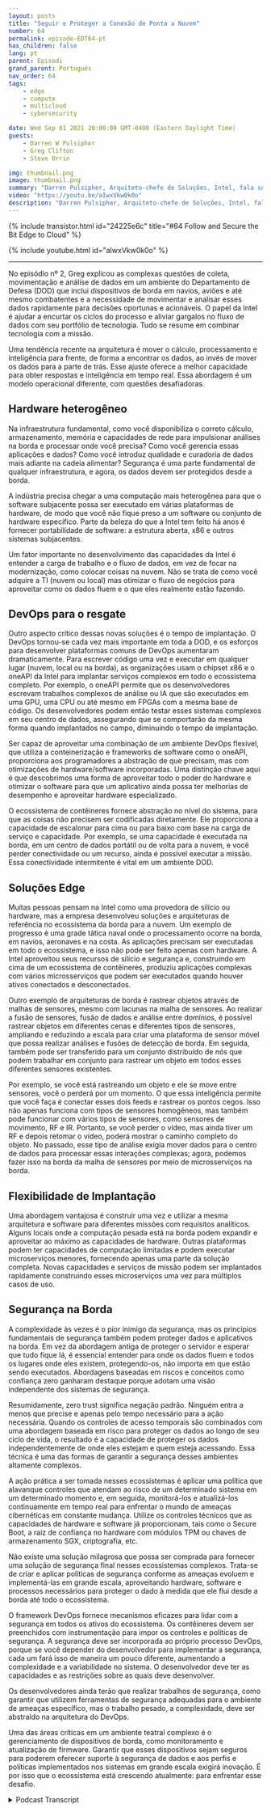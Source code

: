 ```yaml
---
layout: posts
title: "Seguir e Proteger a Conexão de Ponta a Nuvem"
number: 64
permalink: episode-EDT64-pt
has_children: false
lang: pt
parent: Episodi
grand_parent: Português
nav_order: 64
tags:
    - edge
    - compute
    - multicloud
    - cybersecurity

date: Wed Sep 01 2021 20:00:00 GMT-0400 (Eastern Daylight Time)
guests:
    - Darren W Pulsipher
    - Greg Clifton
    - Steve Orrin

img: thumbnail.png
image: thumbnail.png
summary: "Darren Pulsipher, Arquiteto-chefe de Soluções, Intel, fala sobre acompanhar o episódio com Greg Clifton, Diretor, Departamento de Defesa e Inteligência, Intel, em uma continuação do episódio #2, juntamente com Steve Orrin, CTO Federal, Intel, que empresta sua experiência em segurança em ambientes complexos de borda para nuvem."
video: "https://youtu.be/aIwxVkw0k0o"
description: "Darren Pulsipher, Arquiteto-chefe de Soluções, Intel, fala sobre acompanhar o episódio com Greg Clifton, Diretor, Departamento de Defesa e Inteligência, Intel, em uma continuação do episódio #2, juntamente com Steve Orrin, CTO Federal, Intel, que empresta sua experiência em segurança em ambientes complexos de borda para nuvem."
---
```


<div>
{% include transistor.html id="24225e6c" title="#64 Follow and Secure the Bit Edge to Cloud" %}

{% include youtube.html id="aIwxVkw0k0o" %}
</div>

---

No episódio nº 2, Greg explicou as complexas questões de coleta, movimentação e análise de dados em um ambiente do Departamento de Defesa (DOD) que inclui dispositivos de borda em navios, aviões e até mesmo combatentes e a necessidade de movimentar e analisar esses dados rapidamente para decisões oportunas e acionáveis. O papel da Intel é ajudar a encurtar os ciclos do processo e aliviar gargalos no fluxo de dados com seu portfólio de tecnologia. Tudo se resume em combinar tecnologia com a missão.

Uma tendência recente na arquitetura é mover o cálculo, processamento e inteligência para frente, de forma a encontrar os dados, ao invés de mover os dados para a parte de trás. Esse ajuste oferece a melhor capacidade para obter respostas e inteligência em tempo real. Essa abordagem é um modelo operacional diferente, com questões desafiadoras.

## Hardware heterogêneo

Na infraestrutura fundamental, como você disponibiliza o correto cálculo, armazenamento, memória e capacidades de rede para impulsionar análises na borda e processar onde você precisa? Como você gerencia essas aplicações e dados? Como você introduz qualidade e curadoria de dados mais adiante na cadeia alimentar? Segurança é uma parte fundamental de qualquer infraestrutura, e agora, os dados devem ser protegidos desde a borda.

A indústria precisa chegar a uma computação mais heterogênea para que o software subjacente possa ser executado em várias plataformas de hardware, de modo que você não fique preso a um software ou conjunto de hardware específico. Parte da beleza do que a Intel tem feito há anos é fornecer portabilidade de software: a estrutura aberta, x86 e outros sistemas subjacentes.

Um fator importante no desenvolvimento das capacidades da Intel é entender a carga de trabalho e o fluxo de dados, em vez de focar na modernização, como colocar coisas na nuvem. Não se trata de como você adquire a TI (nuvem ou local) mas otimizar o fluxo de negócios para aproveitar como os dados fluem e o que eles realmente estão fazendo.

## DevOps para o resgate

Outro aspecto crítico dessas novas soluções é o tempo de implantação. O DevOps tornou-se cada vez mais importante em toda a DOD, e os esforços para desenvolver plataformas comuns de DevOps aumentaram dramaticamente. Para escrever código uma vez e executar em qualquer lugar (nuvem, local ou na borda), as organizações usam o chipset x86 e o oneAPI da Intel para implantar serviços complexos em todo o ecossistema completo. Por exemplo, o oneAPI permite que os desenvolvedores escrevam trabalhos complexos de análise ou IA que são executados em uma GPU, uma CPU ou até mesmo em FPGAs com a mesma base de código. Os desenvolvedores podem então testar esses sistemas complexos em seu centro de dados, assegurando que se comportarão da mesma forma quando implantados no campo, diminuindo o tempo de implantação.

Ser capaz de aproveitar uma combinação de um ambiente DevOps flexível, que utiliza a conteinerização e frameworks de software como o oneAPI, proporciona aos programadores a abstração de que precisam, mas com otimizações de hardware/software incorporadas. Uma distinção chave aqui é que descobrimos uma forma de aproveitar todo o poder do hardware e otimizar o software para que um aplicativo ainda possa ter melhorias de desempenho e aproveitar hardware especializado.

O ecossistema de contêineres fornece abstração no nível do sistema, para que as coisas não precisem ser codificadas diretamente. Ele proporciona a capacidade de escalonar para cima ou para baixo com base na carga de serviço e capacidade. Por exemplo, se uma capacidade é executada na borda, em um centro de dados portátil ou de volta para a nuvem, e você perder conectividade ou um recurso, ainda é possível executar a missão. Essa conectividade intermitente é vital em um ambiente DOD.

## Soluções Edge

Muitas pessoas pensam na Intel como uma provedora de silício ou hardware, mas a empresa desenvolveu soluções e arquiteturas de referência no ecossistema da borda para a nuvem. Um exemplo de progresso é uma grade tática naval onde o processamento ocorre na borda, em navios, aeronaves e na costa. As aplicações precisam ser executadas em todo o ecossistema, e isso não pode ser feito apenas com hardware. A Intel aproveitou seus recursos de silício e segurança e, construindo em cima de um ecossistema de contêineres, produziu aplicações complexas com vários microsserviços que podem ser executados quando houver ativos conectados e desconectados.

Outro exemplo de arquiteturas de borda é rastrear objetos através de malhas de sensores, mesmo com lacunas na malha de sensores. Ao realizar a fusão de sensores, fusão de dados e análise entre domínios, é possível rastrear objetos em diferentes cenas e diferentes tipos de sensores, ampliando e reduzindo a escala para criar uma plataforma de sensor móvel que possa realizar análises e fusões de detecção de borda. Em seguida, também pode ser transferido para um conjunto distribuído de nós que podem trabalhar em conjunto para rastrear um objeto em todos esses diferentes sensores existentes.

Por exemplo, se você está rastreando um objeto e ele se move entre sensores, você o perderá por um momento. O que essa inteligência permite que você faça é conectar esses dois feeds e rastrear os pontos cegos. Isso não apenas funciona com tipos de sensores homogêneos, mas também pode funcionar com vários tipos de sensores, como sensores de movimento, RF e IR. Portanto, se você perder o vídeo, mas ainda tiver um RF e depois retomar o vídeo, poderá mostrar o caminho completo do objeto. No passado, esse tipo de análise exigia mover dados para o centro de dados para processar essas interações complexas; agora, podemos fazer isso na borda da malha de sensores por meio de microsserviços na borda.

## Flexibilidade de Implantação

Uma abordagem vantajosa é construir uma vez e utilizar a mesma arquitetura e software para diferentes missões com requisitos analíticos. Alguns locais onde a computação pesada está na borda podem expandir e aproveitar ao máximo as capacidades de hardware. Outras plataformas podem ter capacidades de computação limitadas e podem executar microserviços menores, fornecendo apenas uma parte da solução completa. Novas capacidades e serviços de missão podem ser implantados rapidamente construindo esses microserviços uma vez para múltiplos casos de uso.

## Segurança na Borda

A complexidade às vezes é o pior inimigo da segurança, mas os princípios fundamentais de segurança também podem proteger dados e aplicativos na borda. Em vez da abordagem antiga de proteger o servidor e esperar que tudo fique lá, é essencial entender para onde os dados fluem e todos os lugares onde eles existem, protegendo-os, não importa em que estão sendo executados. Abordagens baseadas em riscos e conceitos como confiança zero ganharam destaque porque adotam uma visão independente dos sistemas de segurança.

Resumidamente, zero trust significa negação padrão. Ninguém entra a menos que precise e apenas pelo tempo necessário para a ação necessária. Quando os controles de acesso temporais são combinados com uma abordagem baseada em risco para proteger os dados ao longo de seu ciclo de vida, o resultado é a capacidade de proteger os dados independentemente de onde eles estejam e quem esteja acessando. Essa técnica é uma das formas de garantir a segurança desses ambientes altamente complexos.

A ação prática a ser tomada nesses ecossistemas é aplicar uma política que alavanque controles que atendam ao risco de um determinado sistema em um determinado momento e, em seguida, monitorá-los e atualizá-los continuamente em tempo real para enfrentar o mundo de ameaças cibernéticas em constante mudança. Utilize os controles técnicos que as capacidades de hardware e software já proporcionam, tais como o Secure Boot, a raiz de confiança no hardware com módulos TPM ou chaves de armazenamento SGX, criptografia, etc.

Não existe uma solução milagrosa que possa ser comprada para fornecer uma solução de segurança final nesses ecossistemas complexos. Trata-se de criar e aplicar políticas de segurança conforme as ameaças evoluem e implementá-las em grande escala, aproveitando hardware, software e processos necessários para proteger o dado à medida que ele flui desde a borda até todo o ecossistema.

O framework DevOps fornece mecanismos eficazes para lidar com a segurança em todos os ativos do ecossistema. Os contêineres devem ser preenchidos com instrumentação para impor os controles e políticas de segurança. A segurança deve ser incorporada ao próprio processo DevOps, porque se você depender do desenvolvedor para implementar a segurança, cada um fará isso de maneira um pouco diferente, aumentando a complexidade e a variabilidade no sistema. O desenvolvedor deve ter as capacidades e as restrições sobre as quais deve desenvolver.

Os desenvolvedores ainda terão que realizar trabalhos de segurança, como garantir que utilizem ferramentas de segurança adequadas para o ambiente de ameaças específico, mas o trabalho pesado, a complexidade, deve ser abstraído na arquitetura do DevOps.

Uma das áreas críticas em um ambiente teatral complexo é o gerenciamento de dispositivos de borda, como monitoramento e atualização de firmware. Garantir que esses dispositivos sejam seguros para poderem oferecer suporte à segurança de dados e aos perfis e políticas implementados nos sistemas em grande escala exigirá inovação. É por isso que o ecossistema está crescendo atualmente: para enfrentar esse desafio.



<details>
<summary> Podcast Transcript </summary>

<p></p>

</details>
